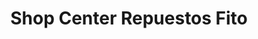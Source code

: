 ---
title: "Shop Center Repuestos Fito"
url: /quetzaltenango/shop-center-repuestos-fito/
shop: Autoteile
---